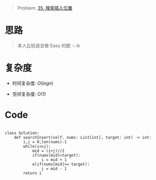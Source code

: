 > Problem: [35. 搜索插入位置](https://leetcode.cn/problems/search-insert-position/description/)

# 思路

> 本人比较适合做 Easy 的题 -.-b

# 复杂度

- 时间复杂度: $O(logn)$

- 空间复杂度: $O(1)$

# Code

```Python3 []

class Solution:
    def searchInsert(self, nums: List[int], target: int) -> int:
        i,j = 0,len(nums)-1
        while(i<=j):
            mid = (i+j)//2
            if(nums[mid]<target):
                i = mid + 1
            elif(nums[mid]>= target):
                j = mid - 1
        return i
```
